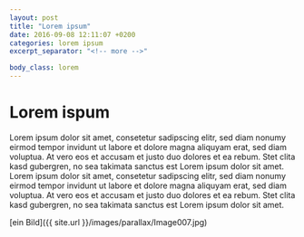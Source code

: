 ```yaml
---
layout: post
title: "Lorem ipsum"
date: 2016-09-08 12:11:07 +0200
categories: lorem ipsum
excerpt_separator: "<!-- more -->"

body_class: lorem
---
```


# Lorem ispum

Lorem ipsum dolor sit amet, consetetur sadipscing elitr, sed diam nonumy eirmod tempor invidunt ut labore et dolore magna aliquyam erat, sed diam voluptua.<!-- more --> At vero eos et accusam et justo duo dolores et ea rebum. Stet clita kasd gubergren, no sea takimata sanctus est Lorem ipsum dolor sit amet. Lorem ipsum dolor sit amet, consetetur sadipscing elitr, sed diam nonumy eirmod tempor invidunt ut labore et dolore magna aliquyam erat, sed diam voluptua. At vero eos et accusam et justo duo dolores et ea rebum. Stet clita kasd gubergren, no sea takimata sanctus est Lorem ipsum dolor sit amet.

[ein Bild]({{ site.url }}/images/parallax/Image007.jpg)
